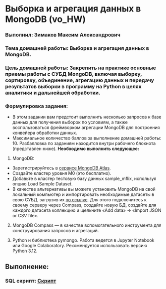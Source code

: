# Выборка и агрегация данных в MongoDB (vo_HW)
### Выполнил: Зимаков Максим Александрович
### Тема домашней работы: Выборка и агрегация данных в MongoDB.
### Цель домашней работы: Закрепить на практике основные приемы работы с СУБД MongoDB, включая выборку, сортировку, объединение, агрегацию данных и передачу результатов выборки в программу на Python в целях аналитики и дальнейшей обработки.
### Формулировка задания: 
* В этом задании вам предстоит выполнить несколько запросов к базе данных для получения выборок по условиям, а также воспользоваться фреймворком агрегации MongoDB для построения конвейера обработки данных.
* Максимальное количество баллов за выполнение домашней работы: 10. Разбалловка по заданиям находится внутри рабочего блокнота (представлен ниже).
**Необходимо выполнить следующее:**
1. MongoDB:
  * Зарегистрируйтесь в [сервисе MongoDB Atlas](https://www.mongodb.com/atlas/database).
  * Создайте кластер уровня M0 (это бесплатно).
  * Добавьте в кластер тестовую базу данных sample_mflix, используя опцию Load Sample Dataset.
  * В качестве альтернативы вы можете установить MongoDB на свой локальный компьютер и импортировать необходимые датасеты в свою СУБД, загрузив их [по ссылке](https://github.com/neelabalan/mongodb-sample-dataset/tree/main/sample_mflix). Для этого подключитесь к своему серверу через Compass, создайте новую БД, создайте для каждого датасета коллекцию и щелкните «Add data» → «Import JSON or CSV file».

2. MongoDB Compass — в качестве вспомогательного инструмента для конструирования запросов и агрегаций.

3. Python и библиотека pymongo. Работа ведется в Jupyter Notebook или Google Colaboratory. Рекомендуется использовать версию Python 3.12.

## Выполнение:

### SQL скрипт: [Скрипт](https://github.com/Max-Zima/mipt-data-storage-and-processing-systems/blob/master/Домащнее%20задание%203.%20Группировка%20данных%20и%20оконные%20функции/sql_script.sql)
